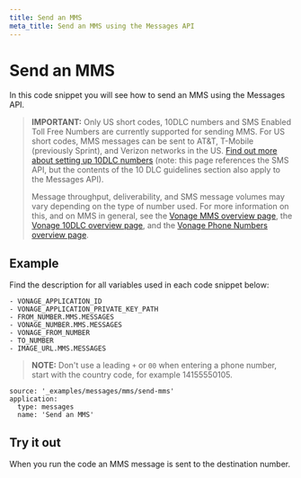 ```yaml
---
title: Send an MMS
meta_title: Send an MMS using the Messages API
---
```


# Send an MMS

In this code snippet you will see how to send an MMS using the Messages API.

> **IMPORTANT:** Only US short codes, 10DLC numbers and SMS Enabled Toll Free Numbers are currently supported for sending MMS. For US short codes, MMS messages can be sent to AT&T, T-Mobile (previously Sprint), and Verizon networks in the US. [Find out more about setting up 10DLC numbers](/messaging/sms/overview#important-10-dlc-guidelines-for-us-customers) (note: this page references the SMS API, but the contents of the 10 DLC guidelines section also apply to the Messages API).
>
> Message throughput, deliverability, and SMS message volumes may vary depending on the type of number used. For more information on this, and on MMS in general, see the [Vonage MMS overview page](https://www.vonage.co.uk/communications-apis/messages/features/mms/), the [Vonage 10DLC overview page](https://www.vonage.co.uk/communications-apis/sms/features/10dlc/), and the [Vonage Phone Numbers overview page](https://www.vonage.co.uk/communications-apis/phone-numbers/).


## Example

Find the description for all variables used in each code snippet below:

```snippet_variables
- VONAGE_APPLICATION_ID
- VONAGE_APPLICATION_PRIVATE_KEY_PATH
- FROM_NUMBER.MMS.MESSAGES
- VONAGE_NUMBER.MMS.MESSAGES
- VONAGE_FROM_NUMBER
- TO_NUMBER
- IMAGE_URL.MMS.MESSAGES
```

> **NOTE:** Don't use a leading `+` or `00` when entering a phone number, start with the country code, for example 14155550105.

```code_snippets
source: '_examples/messages/mms/send-mms'
application:
  type: messages
  name: 'Send an MMS'
```

## Try it out

When you run the code an MMS message is sent to the destination number.
